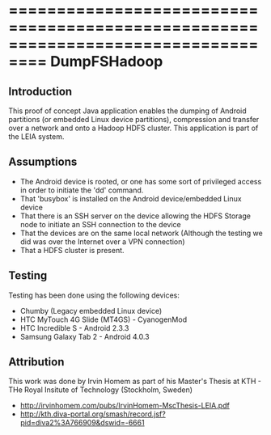 ==================================================================================
DumpFSHadoop
==================================================================================

Introduction
-------------
This proof of concept Java application enables the dumping of Android partitions (or embedded Linux device partitions), compression and transfer over a network and onto a Hadoop HDFS cluster.
This application is part of the LEIA system.

Assumptions
-------------
- The Android device is rooted, or one has some sort of privileged access in order to initiate the 'dd' command.
- That 'busybox' is installed on the Android device/embedded Linux device
- That there is an SSH server on the device allowing the HDFS Storage node to initiate an SSH connection to the device
- That the devices are on the same local network (Although the testing we did was over the Internet over a VPN connection)
- That a HDFS cluster is present.

Testing
-------------
Testing has been done using the following devices:
- Chumby (Legacy embedded Linux device)
- HTC MyTouch 4G Slide (MT4GS) - CyanogenMod
- HTC Incredible S - Android 2.3.3
- Samsung Galaxy Tab 2 - Android 4.0.3


Attribution
-------------
This work was done by Irvin Homem as part of his Master's Thesis at KTH - THe Royal Insitute of Technology (Stockholm, Sweden)
- http://irvinhomem.com/pubs/IrvinHomem-MscThesis-LEIA.pdf
- http://kth.diva-portal.org/smash/record.jsf?pid=diva2%3A766909&dswid=-6661



